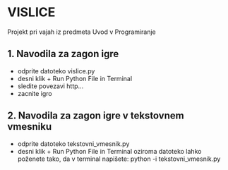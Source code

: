 # VISLICE
Projekt pri vajah iz predmeta Uvod v Programiranje

## 1. Navodila za zagon igre
* odprite datoteko vislice.py 
* desni klik + Run Python File in Terminal
* sledite povezavi http...
* zacnite igro 

## 2. Navodila za zagon igre v tekstovnem vmesniku
* odprite datoteko tekstovni_vmesnik.py
* desni klik + Run Python File in Terminal oziroma datoteko lahko poženete tako, da v terminal napišete: python -i tekstovni_vmesnik.py
